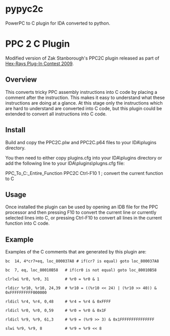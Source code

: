 # pypyc2c
PowerPC to C plugin for IDA converted to python.

PPC 2 C Plugin
==============
Modified version of Zak Stanborough's PPC2C plugin released as part of [Hex-Rays Plug-In Contest 2009](https://www.hex-rays.com/contests/2009/).

Overview
--------

This converts tricky PPC assembly instructions into C code by placing a comment
after the instruction. This makes it easy to understand what these instructions
are doing at a glance. At this stage only the instructions which are hard to
understand are converted into C code, but this plugin could be extended to
convert all instructions into C code.

Install
-------

Build and copy the PPC2C.plw and PPC2C.p64 files to your IDA\plugins directory.

You then need to either copy plugins.cfg into your IDA\plugins directory or add
the following line to your IDA\plugins\plugns.cfg file:

PPC_To_C:_Entire_Function		PPC2C		Ctrl-F10	1	; convert the current function to C

Usage
-----

Once installed the plugin can be used by opening an IDB file for the PPC
processor and then pressing F10 to convert the current line or currently
selected lines into C, or pressing Ctrl-F10 to convert all lines in the
current function into C code.

Example
-------

Examples of the C comments that are generated by this plugin are:

    bc  14, 4*cr7+eq, loc_800037A8 # if(cr7 is equal) goto loc_800037A8

    bc  7, eq, loc_80010B58   # if(cr0 is not equal) goto loc_80010B58

    clrlwi %r0, %r0, 31       # %r0 = %r0 & 1

    rldicr %r10, %r10, 24,39  # %r10 = ((%r10 << 24) | (%r10 >> 40)) & 0xFFFFFFFFFF000000

    rldicl %r4, %r4, 0,48     # %r4 = %r4 & 0xFFFF

    rldicl %r0, %r0, 0,59     # %r0 = %r0 & 0x1F

    rldicl %r9, %r9, 61,3     # %r9 = (%r9 >> 3) & 0x1FFFFFFFFFFFFFFF

    slwi %r9, %r9, 8          # %r9 = %r9 << 8